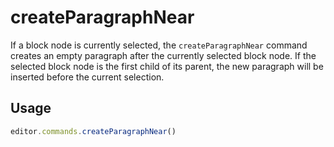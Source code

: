 # createParagraphNear
If a block node is currently selected, the `createParagraphNear` command creates an empty paragraph after the currently selected block node. If the selected block node is the first child of its parent, the new paragraph will be inserted before the current selection.

## Usage
```js
editor.commands.createParagraphNear()
```
